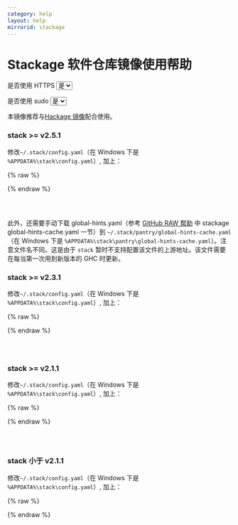 ```yaml
---
category: help
layout: help
mirrorid: stackage
---
```


# Stackage 软件仓库镜像使用帮助

<form class="form-inline">
<div class="form-group">
	<label>是否使用 HTTPS</label>
	<select id="http-select" class="form-control content-select" data-target="#content-0,#content-1,#content-2,#content-3">
	  <option data-http_protocol="https://" selected>是</option>
	  <option data-http_protocol="http://">否</option>
	</select>
</div>
</form>


<form class="form-inline">
<div class="form-group">
	<label>是否使用 sudo</label>
	<select id="sudo-select" class="form-control content-select" data-target="#content-0,#content-1,#content-2,#content-3">
	  <option data-sudo="sudo " data-sudoE="sudo -E " selected>是</option>
	  <option data-sudo="" data-sudoE="">否</option>
	</select>
</div>
</form>



本镜像推荐与[Hackage 镜像](/help/hackage)配合使用。

### stack >= v2.5.1

修改`~/.stack/config.yaml`（在 Windows 下是 `%APPDATA%\stack\config.yaml`）, 加上：



{% raw %}
<script id="template-0" type="x-tmpl-markup">
setup-info-locations: ["{{http_protocol}}{{mirror}}/stack-setup.yaml"]
urls:
  latest-snapshot: {{http_protocol}}{{mirror}}/snapshots.json

snapshot-location-base: {{http_protocol}}{{mirror}}/stackage-snapshots/
</script>
{% endraw %}

<p></p>

<pre>
<code id="content-0" class="language-yaml" data-template="#template-0" data-select="#http-select,#sudo-select">
</code>
</pre>


此外，还需要手动下载 global-hints.yaml（参考 [GitHub RAW 帮助](/help/github-raw) 中 stackage global-hints-cache.yaml 一节）到 `~/.stack/pantry/global-hints-cache.yaml`（在 Windows 下是 `%APPDATA%\stack\pantry\global-hints-cache.yaml`）。注意文件名不同。这是由于 `stack` 暂时不支持配置该文件的上游地址。该文件需要在每当第一次用到新版本的 GHC 时更新。

### stack >= v2.3.1

修改`~/.stack/config.yaml`（在 Windows 下是 `%APPDATA%\stack\config.yaml`）, 加上：



{% raw %}
<script id="template-1" type="x-tmpl-markup">
setup-info-locations: ["{{http_protocol}}{{mirror}}/stack-setup.yaml"]
urls:
  latest-snapshot: {{http_protocol}}{{mirror}}/snapshots.json
</script>
{% endraw %}

<p></p>

<pre>
<code id="content-1" class="language-yaml" data-template="#template-1" data-select="#http-select,#sudo-select">
</code>
</pre>


### stack >= v2.1.1

修改`~/.stack/config.yaml`（在 Windows 下是 `%APPDATA%\stack\config.yaml`）, 加上：



{% raw %}
<script id="template-2" type="x-tmpl-markup">
setup-info: "{{http_protocol}}{{mirror}}/stack-setup.yaml"
urls:
  latest-snapshot: {{http_protocol}}{{mirror}}/snapshots.json
</script>
{% endraw %}

<p></p>

<pre>
<code id="content-2" class="language-yaml" data-template="#template-2" data-select="#http-select,#sudo-select">
</code>
</pre>


### stack 小于 v2.1.1

修改`~/.stack/config.yaml`（在 Windows 下是 `%APPDATA%\stack\config.yaml`）, 加上：



{% raw %}
<script id="template-3" type="x-tmpl-markup">
setup-info: "{{http_protocol}}{{mirror}}/stack-setup.yaml"
urls:
  latest-snapshot: {{http_protocol}}{{mirror}}/snapshots.json
  lts-build-plans: {{http_protocol}}{{mirror}}/lts-haskell/
  nightly-build-plans: {{http_protocol}}{{mirror}}/stackage-nightly/
</script>
{% endraw %}

<p></p>

<pre>
<code id="content-3" class="language-yaml" data-template="#template-3" data-select="#http-select,#sudo-select">
</code>
</pre>


